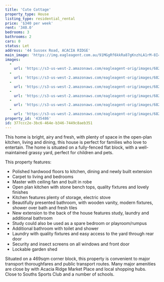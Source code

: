```yaml
---
title: 'Cute Cottage'
property_type: House
listing_type: residential_rental
price: '$340 per week'
rent: '340.0'
bedrooms: 3
bathrooms: 2
cars: 0
status: Let
address: '44 Sussex Road, ACACIA RIDGE'
main_image: 'https://img.eagleagent.com.au/91MGgRf6kkRa87gKnzhLA1rM-8I=/1280x854/smart/https://s3-us-west-2.amazonaws.com/eagleagent-orig/images/6824845/421762338-image-M.jpg'
images:
  -
    url: 'https://s3-us-west-2.amazonaws.com/eagleagent-orig/images/6824850/421762338-image-E.jpg'
  -
    url: 'https://s3-us-west-2.amazonaws.com/eagleagent-orig/images/6824849/421762338-image-D.jpg'
  -
    url: 'https://s3-us-west-2.amazonaws.com/eagleagent-orig/images/6824848/421762338-image-C.jpg'
  -
    url: 'https://s3-us-west-2.amazonaws.com/eagleagent-orig/images/6824847/421762338-image-B.jpg'
  -
    url: 'https://s3-us-west-2.amazonaws.com/eagleagent-orig/images/6824846/421762338-image-A.jpg'
  -
    url: 'https://s3-us-west-2.amazonaws.com/eagleagent-orig/images/6824845/421762338-image-M.jpg'
property_id: '435486'
id: 377ccc2e-3bc6-464e-b346-7449c8aeb351
---
```

This home is bright, airy and fresh, with plenty of space in the open-plan kitchen, living and dining, this house is perfect for families who love to entertain. The home is situated on a fully-fenced flat block, with a well-maintained grassy yard, perfect for children and pets.

This property features:

* Polished hardwood floors to kitchen, dining and newly built extension
* Carpet to living and bedrooms
* Master with ceiling fan and built in robe
* Open plan kitchen with stone bench tops, quality fixtures and lovely finishes
* Kitchen features plenty of storage, electric stove
* Beautifully presented bathroom, with wooden vanity, modern fixtures, shower over bath and fresh tiles
* New extension to the back of the house features study, laundry and additional bathroom
* Study could also be used as a spare bedroom or playroom/rumpus
* Additional bathroom with toilet and shower
* Laundry with quality fixtures and easy access to the yard through rear door
* Security and insect screens on all windows and front door
* Lockable garden shed

Situated on a 469sqm corner block, this property is convenient to major transport thoroughfares and public transport routes. Many major amenities are close by with Acacia Ridge Market Place and local shopping hubs. Close to Souths Sports Club and a number of schools.
